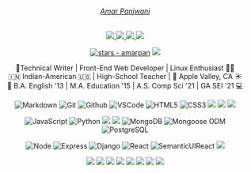
<!-- ![](https://img.shields.io/badge/-M-333?style=flat&logo=m) -->
<div align="center">
 
 <h6 align="center">
   <a href="https://www.linkedin.com/in/amarpan/">Amar Panjwani
      </a><br></a>
 </h6>
<!--  __'Professor Pan'__    -->
 
<!--  <img src="https://img.shields.io/badge/Linux_Mint-87CF3E?style=for-the-badge&logo=linux-mint&logoColor=white"><br> -->
 
  
 
<!--  <a href="https://www.github.com/amarpan/" target="_blank">
      <img src="https://img.shields.io/badge/-github.com/amarpan-orange?style=flat&logo=GitHub&logoColor=white">
 </a>  -->
 


<div align="center">
 <a href="https://amarpan.github.io/portfolio" target="_blank">
    <img src="https://img.shields.io/badge/-amarpan.github.io/portfolio-gold?style=flat&logo=github">
 </a>
    
 <a href="https://www.linkedin.com/in/amarpan/" target="_blank">
      <img src="https://img.shields.io/badge/-linkedin.com/in/amarpan-blue?style=flat&logo=Linkedin&logoColor=white">
 </a> 
    
 
 <a href="https://medium.com/@amarpan">
    <img src="https://img.shields.io/badge/-medium.com/@amarpan-purple?style=flat&logo=medium">
 </a>
 
 <a href="mailto:amarpan.us@gmail.com" target="_blank">
    <img src="https://img.shields.io/badge/-amarpan.us@gmail.com-c14438?style=flat&logo=Gmail&logoColor=white">
 </a>
 
 [![stars - amarpan](https://img.shields.io/github/stars/amarpan/amarpan?style=social)](https://github.com/amarpan/amarpan) ![](https://visitor-badge.glitch.me/badge?page_id=amarpan.amarpan)
 
 
  
📝Technical Writer | Front-End Web Developer | Linux Enthusiast :technologist: <br>
:india: Indian-American :us: | High-School Teacher | 🍎 Apple Valley, CA ☀️     
📘 B.A. English '13 | M.A. Education '15 | A.S. Comp Sci '21 | GA SEI '21 💻
 



<!-- 👯 I’m looking to collaborate on ... -->
<!-- 🤔 I’m looking for help with ... -->
<!-- [![Anurag's GitHub stats](https://github-readme-stats.vercel.app/api?username=amarpan)](https://github.com/anuraghazra/github-readme-stats) -->
<!-- Technical Writing Tools: -->
![Markdown](https://img.shields.io/badge/-Markdown-333?style=flat&logo=markdown)
![Git](https://img.shields.io/badge/-Git-333?style=flat&logo=git)
![Github](https://img.shields.io/badge/-Github-333?style=flat&logo=github)
![VSCode](https://img.shields.io/badge/-VS_Code-333?style=flat&logo=visualstudio)
![HTML5](https://img.shields.io/badge/-HTML5-333?style=flat&logo=html5)
![CSS3](https://img.shields.io/badge/-CSS-333?style=flat&logo=css3)
![](https://img.shields.io/badge/-Vim-333?style=flat&logo=vim)
![](https://img.shields.io/badge/-GNU_Bash-333?style=flat&logo=gnubash)
![](https://img.shields.io/badge/-zShell-333?style=flat&logo=gnubash)
 

 
 <!-- Languages & Databases: --> 		

![JavaScript](https://img.shields.io/badge/-JavaScript-333?style=flat&logo=javascript) 
![Python](https://img.shields.io/badge/-Python-333?style=flat&logo=python)
![](https://img.shields.io/badge/-Java-333?style=flat&logo=java)
![](https://img.shields.io/badge/-C++-333?style=flat&logo=cplusplus)
 ![MongoDB](https://img.shields.io/badge/-MongoDB-333?style=flat&logo=mongodb)
 ![Mongoose ODM](https://img.shields.io/badge/-Mongoose_ODM-333?style=flat&logo=mongodb)
![PostgreSQL](https://img.shields.io/badge/-PostgreSQL-333?style=flat&logo=postgresql)

 
 <!-- Frameworks: -->
 ![Node](https://img.shields.io/badge/-Node.js-333?style=flat&logo=node.js)
![Express](https://img.shields.io/badge/-Express-333?style=flat&logo=express)
![Django](https://img.shields.io/badge/-Django-333?style=flat&logo=django)
![React](https://img.shields.io/badge/-React-333?style=flat&logo=react)
 ![SemanticUIReact](https://img.shields.io/badge/-Semantic%20UI%20React-333?style=flat&logo=semanticuireact)
![](https://img.shields.io/badge/-Materialize_CSS-333?style=flat&logo=materialdesign) 
 
<!-- Others: --> 

![](https://img.shields.io/badge/-Zoom-333?style=flat&logo=zoom)
![](https://img.shields.io/badge/-Slack-333?style=flat&logo=slack)
![](https://img.shields.io/badge/-Discord-333?style=flat&logo=discord)
![](https://img.shields.io/badge/-Trello-333?style=flat&logo=trello)
 ![](https://img.shields.io/badge/-Heroku-333?style=flat&logo=heroku)
![](https://img.shields.io/badge/-Replit-333?style=flat&logo=replit)
  ![](https://img.shields.io/badge/-Windows-333?style=flat&logo=windows)
    ![](https://img.shields.io/badge/-Canva-333?style=flat&logo=canva)
<!--![](https://visitor-badge.glitch.me/badge?page_id=sdkdeepa.sdk.deepa) -->
<!-- [![Top Langs](https://github-readme-stats.vercel.app/api/top-langs/?username=amarpan&layout=compact)](https://github.com/amarpan/)       -->  
<!-- ![](https://visitor-badge.glitch.me/badge?page_id=amarpan.amarpan) -->
<!-- ![](https://github-readme-streak-stats.herokuapp.com/?user=amarpan) -->
  </div>
